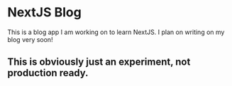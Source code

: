 # NextJS Blog

This is a blog app I am working on to learn NextJS. I plan on writing on my blog very soon!

## This is obviously just an experiment, not production ready.
